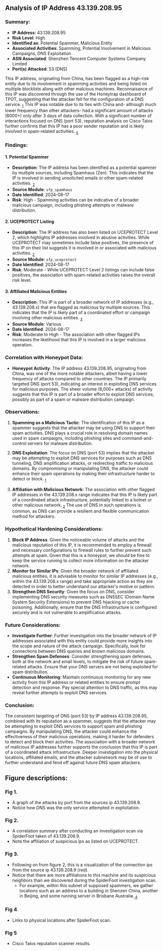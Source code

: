 ## Analysis of IP Address 43.139.208.95

### Summary:
- **IP Address**: 43.139.208.95
- **Risk Level**: High
- **Identified as**: Potential Spammer, Malicious Entity
- **Associated Activities**: Spamming, Potential Involvement in Malicious Campaigns, DNS Exploitation
- **ASN Associated**: Shenzhen Tencent Computer Systems Company Limited
- **Port(s) Attacked**: 53 (DNS)

This IP address, originating from China, has been flagged as a high-risk entity due to its involvement in spamming activities and being listed on multiple blocklists along with other malcious machines. Reconnaisance of this IP was discovered through the use of the Honeytrap dashboard of TPOT, suggesting that the attacker fell for the configuration of a DNS service.<sub> [1](https://github.com/jbqmag/Honeypot-Honeytrap-Analysis/blob/main/pngs/Attacks%20by%20port.png)</sub> This IP was notable due to its ties with China and- although much lower frequency than other attackers- had a significant amount of attacks (6000+) only after 3 days of data collection. With a significant number of interactions focused on DNS (port 53), reputation analysis on Cisco Talos further confirms that this IP has a poor sender reputation and is likely involved in spam-related activities. <sub>[5](https://github.com/jbqmag/Honeypot-Honeytrap-Analysis/blob/main/pngs/Bad%20IP%20Reputation%20Cisco%20Scanner.png)<sub/>

### Findings:
#### 1. Potential Spammer
   - **Description**: The IP address has been identified as a potential spammer by multiple sources, including Spamhaus (Zen). This indicates that the IP is involved in sending unsolicited emails or other spam-related activities. <sub> [2](https://github.com/jbqmag/Honeypot-Honeytrap-Analysis/blob/main/pngs/Spiderfoot%20Scan%20Correlation%20Results.png)</sub>
   - **Source Module**: `sfp_spamhaus`
   - **Date Identified**: 2024-08-17
   - **Risk**: High - Spamming activities can be indicative of a broader malicious campaign, including phishing attempts or malware distribution.

#### 2. UCEPROTECT Listing 
   - **Description**: The IP address has also been listed on UCEPROTECT Level 2, which highlights IP addresses involved in abusive activities. While UCEPROTECT may sometimes include false positives, the presence of this IP on their list suggests it is involved in or associated with malicious activities.<sub> [2](https://github.com/jbqmag/Honeypot-Honeytrap-Analysis/blob/main/pngs/Spiderfoot%20Scan%20Correlation%20Results.png)</sub> 
   - **Source Module**: `sfp_uceprotect`
   - **Date Identified**: 2024-08-17
   - **Risk**: Moderate - While UCEPROTECT Level 2 listings can include false positives, the association with spam-related activities raises the overall risk level.

#### 3. Affiliated Malicious Entities
   - **Description**: This IP is part of a broader network of IP addresses (e.g., 43.139.208.x) that are flagged as malicious by multiple sources. This indicates that the IP is likely part of a coordinated effort or campaign involving other malicious entities.<sub> [3](https://github.com/jbqmag/Honeypot-Honeytrap-Analysis/blob/main/pngs/Affiliated%20Blacklisted%20Graph.png)</sub>
   - **Source Module**: Various
   - **Date Identified**: 2024-08-17
   - **Risk**: Moderate to High - The association with other flagged IPs increases the likelihood that this IP is involved in a larger malicious operation.

### Correlation with Honeypot Data:
- **Honeypot Activity**: The IP address 43.139.208.95, originating from China, was one of the more notable attackers, albeit having a lower frequency of attacks compared to other countries. The IP primarily targeted DNS (port 53), indicating an interest in exploiting DNS services for malicious purposes. The sheer volume (6,000+ attacks) of activity suggests that this IP is part of a broader effort to exploit DNS services, possibly as part of a spam or malware distribution campaign.

### Observations:
1. **Spamming as a Malicious Tactic**: The identification of this IP as a spammer suggests that the attacker may be using DNS to support their spam activities. DNS plays a crucial role in resolving domain names used in spam campaigns, including phishing sites and command-and-control servers for malware distribution.
2. **DNS Exploitation**: The focus on DNS (port 53) implies that the attacker may be attempting to exploit DNS services for purposes such as DNS tunneling, DNS amplification attacks, or redirecting traffic to malicious domains. By compromising or manipulating DNS, the attacker could enhance their spam operations by making their infrastructure harder to detect or block.<sub> [1](https://github.com/jbqmag/Honeypot-Honeytrap-Analysis/blob/main/pngs/Attacks%20by%20port.png)</sub>

3. **Affiliation with Malicious Network**: The association with other flagged IP addresses in the 43.139.208.x range indicates that this IP is likely part of a coordinated attack infrastructure, potentially linked to a botnet or other malicious network.<sub> [2](https://github.com/jbqmag/Honeypot-Honeytrap-Analysis/blob/main/Spiderfoot%20Scan%20Correlation%20Results.png)</sub>   The use of DNS in such operations is common, as DNS can provide a resilient and flexible communication method for attackers.

### Hypothetical Hardening Considerations:
1. **Block IP Address**: Given the noticeable volume of attacks and the malicious reputation of this IP, it is recommended to employ a firewall and necessary configurations to firewall rules to further prevent such attempts at spam. Given that this is a honeypot, we should be fine to keep the service running to collect more information on the attacker network.
2. **Monitor for Similar IPs**: Given the broader network of affiliated malicious entities, it is advisable to monitor for similar IP addresses (e.g., within the 43.139.208.x range) and take appropriate action as they are detected in order to better understand our attacker's motive or pattern.
3. **Strengthen DNS Security**: Given the focus on DNS, consider implementing DNS security measures such as DNSSEC (Domain Name System Security Extensions) to prevent DNS hijacking or cache poisoning. Additionally, ensure that the DNS infrastructure is configured securely and is not vulnerable to amplification attacks.

### Future Considerations:
- **Investigate Further**: Further investigation into the broader network of IP addresses associated with this entity could provide more insights into the scope and nature of the attack campaign. Specifically, look for connections between DNS queries and known malicious domains.
- **Strengthen Spam Defenses**: Consider strengthening spam defenses, both at the network and email levels, to mitigate the risk of future spam-related attacks. Ensure that your DNS servers are not being exploited for spam distribution.
- **Continuous Monitoring**: Maintain continuous monitoring for any new activity from this IP address or related entities to ensure prompt detection and response. Pay special attention to DNS traffic, as this may reveal further attempts to exploit DNS services.

### Conclusion:
The consistent targeting of DNS (port 53) by IP address 43.139.208.95, combined with its reputation as a spammer, suggests that the attacker may be attempting to exploit DNS services to support spam and phishing campaigns. By manipulating DNS, the attacker could enhance the effectiveness of their malicious operations, making it harder for defenders to detect and block their activities. The association with a broader network of malicious IP addresses further supports the conclusion that this IP is part of a coordinated attack infrastructure. Deeper investigation into the physical locations, affiliated emails, and the attacker subnetwork may be of use to further understand and fend off against future DNS spam attackers.


##


## Figure descriptions:
### Fig 1.
 - A graph of the attacks by port from the sources ip 43.139.208.9. 
 - Notice how DNS was the only service attempted in exploitation.

### Fig 2.
- A correlation summary after conducting an investigation scan via SpiderFoot taken of 43.139.208.9. 
- Note the affiliation of suspicious ips as listed on UCEPROTECT.

### Fig 3.
- Following on from figure 2, this is a visualization of the connection ips from the source ip 43.139.208.9 (red). 
- Notice that there are more affiliations to this machine and its suspicious neighbors than we discovered during the SpiderFoot investigation scan.
   - For example, within this subnet of supposed spammers, we gather locations such as an address to a building in Shenzen China, another in Beijing, and some running server in Brisbane Australia.<sub>[ 4](https://github.com/jbqmag/Honeypot-Honeytrap-Analysis/blob/main/pngs/Physical%20Locations.png)<sub/>

### Fig 4
- Links to physical locations after SpiderFoot scan.

### Fig 5 
- Cisco Talos reputation scanner results.


